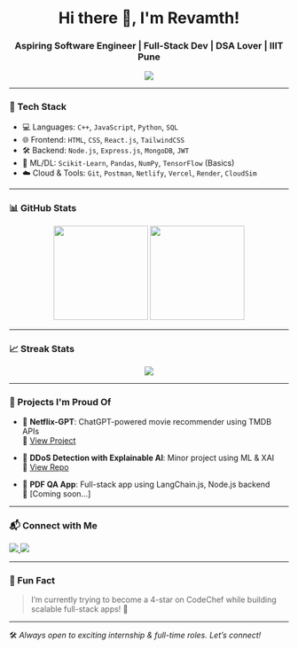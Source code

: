 <h1 align="center">Hi there 👋, I'm Revamth!</h1>
<h3 align="center">Aspiring Software Engineer | Full-Stack Dev | DSA Lover | IIIT Pune</h3>

<p align="center">
  <img src="https://readme-typing-svg.demolab.com/?lines=Final+Year+CS+Student;Striving+for+20+LPA+CTC+Dream;Full-Stack+Web+Dev+%F0%9F%9A%80;DSA+%7C+React+%7C+Node.js+%7C+SQL;Open+to+Internships+%26+FT+roles&center=true&width=440&height=45&color=58A6FF&vCenter=true&pause=1000&size=22" />
</p>

---

### 🔧 Tech Stack

- 💻 Languages: `C++`, `JavaScript`, `Python`, `SQL`
- 🌐 Frontend: `HTML`, `CSS`, `React.js`, `TailwindCSS`
- 🛠️ Backend: `Node.js`, `Express.js`, `MongoDB`, `JWT`
- 🧠 ML/DL: `Scikit-Learn`, `Pandas`, `NumPy`, `TensorFlow` (Basics)
- ☁️ Cloud & Tools: `Git`, `Postman`, `Netlify`, `Vercel`, `Render`, `CloudSim`

---

### 📊 GitHub Stats

<p align="center">
  <img src="https://github-readme-stats.vercel.app/api?username=revamth&show_icons=true&theme=github_dark" height="170"/>
  <img src="https://github-readme-stats.vercel.app/api/top-langs/?username=revamth&layout=compact&theme=github_dark" height="170"/>
</p>

---

### 📈 Streak Stats

<p align="center">
  <img src="https://github-readme-streak-stats.herokuapp.com/?user=revamth&theme=github-dark-blue" />
</p>

---

### 💼 Projects I'm Proud Of

- 🎯 **Netflix-GPT**: ChatGPT-powered movie recommender using TMDB APIs  
  🔗 [View Project](https://github.com/revamth/netflix-gpt)

- 🧠 **DDoS Detection with Explainable AI**: Minor project using ML & XAI  
  🔗 [View Repo](https://github.com/revamth/ddos-xai)

- 📄 **PDF QA App**: Full-stack app using LangChain.js, Node.js backend  
  🔗 [Coming soon...]

---

### 📬 Connect with Me

<p>
  <a href="https://www.linkedin.com/in/revamth/" target="_blank">
    <img src="https://img.shields.io/badge/LinkedIn-blue?logo=linkedin&style=for-the-badge" />
  </a>
  <a href="mailto:revamth@gmail.com" target="_blank">
    <img src="https://img.shields.io/badge/Gmail-red?logo=gmail&style=for-the-badge" />
  </a>
</p>

---

### 🧠 Fun Fact  
> I’m currently trying to become a 4-star on CodeChef while building scalable full-stack apps! 💪

---

🛠️ *Always open to exciting internship & full-time roles. Let’s connect!*
